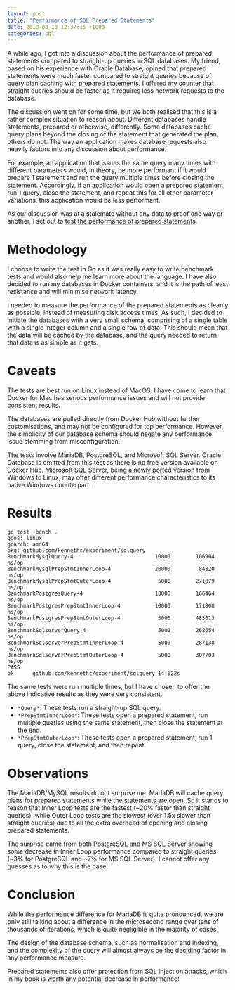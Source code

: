 ```yaml
---
layout: post
title: "Performance of SQL Prepared Statements"
date: 2018-08-18 12:37:15 +1000
categories: sql
---
```


A while ago, I got into a discussion about the performance of prepared statements compared to straight-up queries in SQL databases. My friend, based on his experience with Oracle Database, opined that prepared statements were much faster compared to straight queries because of query plan caching with prepared statements. I offered my counter that straight queries should be faster as it requires less network requests to the database.

The discussion went on for some time, but we both realised that this is a rather complex situation to reason about. Different databases handle statements, prepared or otherwise, differently. Some databases cache query plans beyond the closing of the statement that generated the plan, others do not. The way an application makes database requests also heavily factors into any discussion about performance.

For example, an application that issues the same query many times with different parameters would, in theory, be more performant if it would prepare 1 statement and run the query multiple times before closing the statement. Accordingly, if an application would open a prepared statement, run 1 query, close the statement, and repeat this for all other parameter variations, this application would be less performant.

As our discussion was at a stalemate without any data to proof one way or another, I set out to [test the performance of prepared statements][sql-test].

# Methodology
I choose to write the test in Go as it was really easy to write benchmark tests and would also help me learn more about the language. I have also decided to run my databases in Docker containers, and it is the path of least resistance and will minimise network latency.

I needed to measure the performance of the prepared statements as cleanly as possible, instead of measuring disk access times. As such, I decided to initiate the databases with a very small schema, comprising of a single table with a single integer column and a single row of data. This should mean that the data will be cached by the database, and the query needed to return that data is as simple as it gets.

# Caveats
The tests are best run on Linux instead of MacOS. I have come to learn that Docker for Mac has serious performance issues and will not provide consistent results.

The databases are pulled directly from Docker Hub without further customisations, and may not be configured for top performance. However, the simplicity of our database schema should negate any performance issue stemming from misconfiguration.

The tests involve MariaDB, PostgreSQL, and Microsoft SQL Server. Oracle Database is omitted from this test as there is no free version available on Docker Hub. Microsoft SQL Server, being a newly ported version from Windows to Linux, may offer different performance characteristics to its native Windows counterpart.

# Results

```
go test -bench .
goos: linux
goarch: amd64
pkg: github.com/kennethc/experiment/sqlquery
BenchmarkMysqlQuery-4                   	   10000	    106904 ns/op
BenchmarkMysqlPrepStmtInnerLoop-4       	   20000	     84820 ns/op
BenchmarkMysqlPrepStmtOuterLoop-4       	    5000	    271879 ns/op
BenchmarkPostgresQuery-4                	   10000	    166464 ns/op
BenchmarkPostgresPrepStmtInnerLoop-4    	   10000	    171808 ns/op
BenchmarkPostgresPrepStmtOuterLoop-4    	    3000	    483013 ns/op
BenchmarkSqlserverQuery-4               	    5000	    268654 ns/op
BenchmarkSqlserverPrepStmtInnerLoop-4   	    5000	    287138 ns/op
BenchmarkSqlserverPrepStmtOuterLoop-4   	    5000	    307703 ns/op
PASS
ok  	github.com/kennethc/experiment/sqlquery	14.622s
```

The same tests were run multiple times, but I have chosen to offer the above indicative results as they were very consistent.

- `*Query*`: These tests run a straight-up SQL query.
- `*PrepStmtInnerLoop*`: These tests open a prepared statement, run multiple queries using the same statement, then close the statement at the end.
- `*PrepStmtOuterLoop*`: These tests open a prepared statement, run 1 query, close the statement, and then repeat.

# Observations
The MariaDB/MySQL results do not surprise me. MariaDB will cache query plans for prepared statements while the statements are open. So it stands to reason that Inner Loop tests are the fastest (~20% faster than straight queries), while Outer Loop tests are the slowest (over 1.5x slower than straight queries) due to all the extra overhead of opening and closing prepared statements.

The surprise came from both PostgreSQL and MS SQL Server showing some decrease in Inner Loop performance compared to straight queries (~3% for PostgreSQL and ~7% for MS SQL Server). I cannot offer any guesses as to why this is the case.

# Conclusion
While the performance difference for MariaDB is quite pronounced, we are only still talking about a difference in the microsecond range over tens of thousands of iterations, which is quite negligible in the majority of cases.

The design of the database schema, such as normalisation and indexing, and the complexity of the query will almost always be the deciding factor in any performance measure.

Prepared statements also offer protection from SQL injection attacks, which in my book is worth any potential decrease in performance!

[sql-test]: https://github.com/kennethc/experiment/sqlquery
